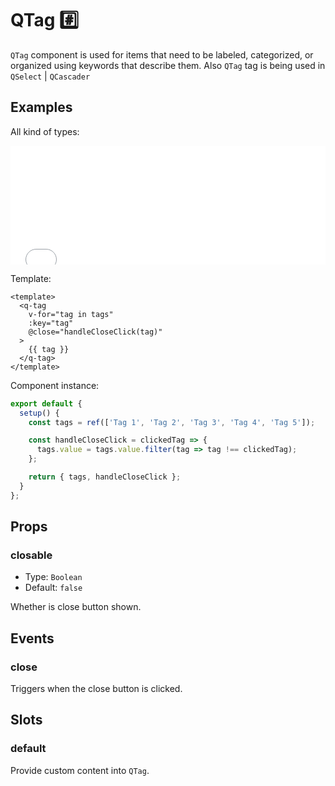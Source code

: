 # QTag #️⃣

`QTag` component is used for items that need to be labeled, categorized, or organized using keywords that describe them.
Also `QTag` tag is being used in `QSelect` | `QCascader`

## Examples

All kind of types:

<iframe height="190" style="width: 100%;" scrolling="no" frameborder="no" src="/QTag/main.html"></iframe>

Template:

```vue
<template>
  <q-tag
    v-for="tag in tags"
    :key="tag"
    @close="handleCloseClick(tag)"
  >
    {{ tag }}
  </q-tag>
</template>
```

Component instance:

```js
export default {
  setup() {
    const tags = ref(['Tag 1', 'Tag 2', 'Tag 3', 'Tag 4', 'Tag 5']);

    const handleCloseClick = clickedTag => {
      tags.value = tags.value.filter(tag => tag !== clickedTag);
    };

    return { tags, handleCloseClick };
  }
};
```

## Props

### closable

- Type: `Boolean`
- Default: `false`

Whether is close button shown.

## Events

### close

Triggers when the close button is clicked.

## Slots

### default

Provide custom content into `QTag`.
